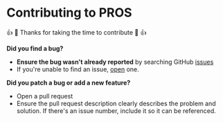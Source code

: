 # Contributing to PROS

:+1: :steam_locomotive: Thanks for taking the time to contribute :steam_locomotive: :+1:

**Did you find a bug?**
- **Ensure the bug wasn't already reported** by searching GitHub [issues](https://github.com/purduesigbots/pros-atom3/issues)
- If you're unable to find an issue, [open](https://github.com/purduesigbots/pros-atom3/issues/new) one.

**Did you patch a bug or add a new feature?**
- Open a pull request
- Ensure the pull request description clearly describes the problem and solution. If there's an issue number, include it so it can be referenced.
